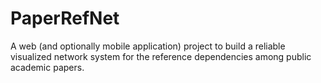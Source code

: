 # PaperRefNet
A web (and optionally mobile application) project to build a reliable visualized network system for the reference dependencies among public academic papers.
